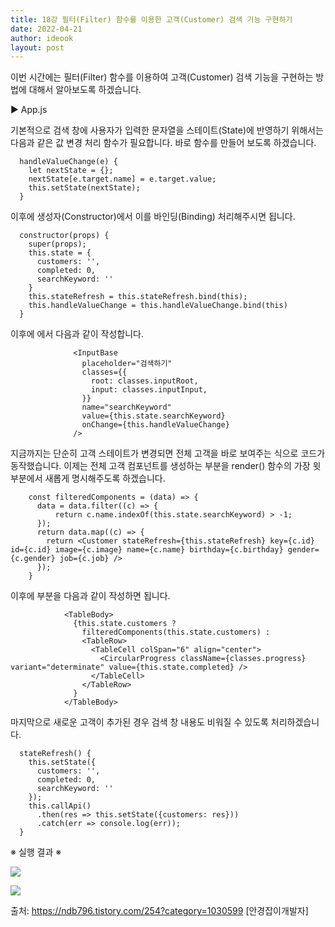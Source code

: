```yaml
---
title: 18강 필터(Filter) 함수를 이용한 고객(Customer) 검색 기능 구현하기
date: 2022-04-21
author: ideook
layout: post
---
```


이번 시간에는 필터(Filter) 함수를 이용하여 고객(Customer) 검색 기능을 구현하는 방법에 대해서 알아보도록 하겠습니다.

▶ App.js

기본적으로 검색 창에 사용자가 입력한 문자열을 스테이트(State)에 반영하기 위해서는 다음과 같은 값 변경 처리 함수가 필요합니다. 바로 함수를 만들어 보도록 하겠습니다.

```
  handleValueChange(e) {
    let nextState = {};
    nextState[e.target.name] = e.target.value;
    this.setState(nextState);
  }
```

이후에 생성자(Constructor)에서 이를 바인딩(Binding) 처리해주시면 됩니다.

```
  constructor(props) {
    super(props);
    this.state = {
      customers: '',
      completed: 0,
      searchKeyword: ''
    }
    this.stateRefresh = this.stateRefresh.bind(this);
    this.handleValueChange = this.handleValueChange.bind(this)
  }
```

이후에 <InputBase>에서 다음과 같이 작성합니다.

```
              <InputBase
                placeholder="검색하기"
                classes={{
                  root: classes.inputRoot,
                  input: classes.inputInput,
                }}
                name="searchKeyword"
                value={this.state.searchKeyword}
                onChange={this.handleValueChange}
              />
```

지금까지는 단순히 고객 스테이트가 변경되면 전체 고객을 바로 보여주는 식으로 코드가 동작했습니다. 이제는 전체 고객 컴포넌트를 생성하는 부분을 render() 함수의 가장 윗 부분에서 새롭게 명시해주도록 하겠습니다.

```
    const filteredComponents = (data) => {
      data = data.filter((c) => {
          return c.name.indexOf(this.state.searchKeyword) > -1;
      });
      return data.map((c) => {
        return <Customer stateRefresh={this.stateRefresh} key={c.id} id={c.id} image={c.image} name={c.name} birthday={c.birthday} gender={c.gender} job={c.job} />
      });
    }
```

이후에 <TableBody> 부분을 다음과 같이 작성하면 됩니다.

```
            <TableBody>
              {this.state.customers ?
                filteredComponents(this.state.customers) :
                <TableRow>
                  <TableCell colSpan="6" align="center">
                    <CircularProgress className={classes.progress} variant="determinate" value={this.state.completed} />
                  </TableCell>
                </TableRow>
              }
            </TableBody>
```

마지막으로 새로운 고객이 추가된 경우 검색 창 내용도 비워질 수 있도록 처리하겠습니다.

```
  stateRefresh() {
    this.setState({
      customers: '',
      completed: 0,
      searchKeyword: ''
    });
    this.callApi()
      .then(res => this.setState({customers: res}))
      .catch(err => console.log(err));
  }
```

※ 실행 결과 ※

![](../../images/2022-04-21-11-51-49.png)

![](../../images/2022-04-21-11-51-52.png)

출처: https://ndb796.tistory.com/254?category=1030599 [안경잡이개발자]

